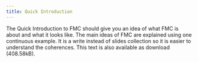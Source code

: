 ```yaml
---
title: Quick Introduction
---
```


The Quick Introduction to FMC should give you an idea of what FMC is about and what it looks like. The main ideas of FMC are explained using one continuous example. It is a write instead of slides collection so it is easier to understand the coherences. This text is also available as download (408.58kB).
